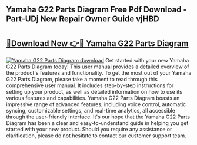 ## Yamaha G22 Parts Diagram Free Pdf Download - Part-UDj New Repair Owner Guide vjHBD

# <h2><a href="http://dfsow5g.blite.top/?on=Yamaha+G22+Parts+Diagram">🔗Download New 👉🔴 Yamaha G22 Parts Diagram</a></h2>

[![Yamaha G22 Parts Diagram download](https://i.imgur.com/lujVjoI.png)](http://dfsow5g.blite.top/?on=Yamaha+G22+Parts+Diagram)
Get started with your new Yamaha G22 Parts Diagram today! This user manual provides a detailed overview of the product's features and functionality. To get the most out of your Yamaha G22 Parts Diagram, please take a moment to read through this comprehensive user manual. It includes step-by-step instructions for setting up your product, as well as detailed information on how to use its various features and capabilities. Yamaha G22 Parts Diagram boasts an impressive range of advanced features, including voice control, automatic syncing, customizable settings, and real-time analytics, all accessible through the user-friendly interface. It's our hope that the Yamaha G22 Parts Diagram has been a clear and easy-to-understand guide in helping you get started with your new product. Should you require any assistance or clarification, please do not hesitate to contact our customer support team.
